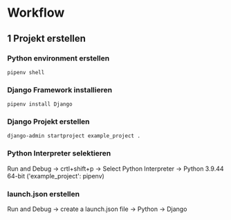 # Workflow

## 1 Projekt erstellen

### Python environment erstellen

```
pipenv shell
```

### Django Framework installieren

```
pipenv install Django
```

### Django Projekt erstellen

```
django-admin startproject example_project .
```

### Python Interpreter selektieren
Run and Debug -> crtl+shift+p -> Select Python Interpreter -> Python 3.9.44 64-bit ('example_project': pipenv)

### launch.json erstellen
Run and Debug -> create a launch.json file -> Python -> Django

